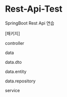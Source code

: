# Rest-Api-Test
SpringBoot Rest Api 연습

[패키지] <p>
controller <p>
data <p>
data.dto <p>
data.entity <p>
data.repository <p>
service <p>
